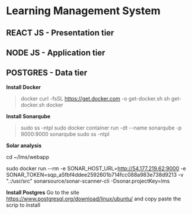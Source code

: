 # Learning Management System

## REACT JS - Presentation tier
## NODE JS - Application tier
## POSTGRES - Data tier

**Install Docker**
> docker
> curl -fsSL https://get.docker.com -o get-docker.sh
> sh get-docker.sh
> docker
 
**Install Sonarqube**
> sudo ss -ntpl
> sudo docker container run -dt --name sonarqube -p 9000:9000 sonarqube
> sudo ss -ntpl
>
**Solar analysis**

cd ~/lms/webapp

sudo docker run  --rm -e SONAR_HOST_URL=http://54.177.219.62:9000 -e SONAR_TOKEN=sqp_a5fbf4ddee2592601b714fcc088a983e738d9213  -v ".:/usr/src" sonarsource/sonar-scanner-cli -Dsonar.projectKey=lms

**Install Postgres**
Go to the site https://www.postgresql.org/download/linux/ubuntu/ and copy paste the scrip to install 

